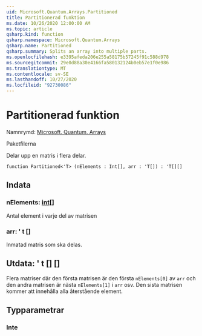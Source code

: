 ```yaml
---
uid: Microsoft.Quantum.Arrays.Partitioned
title: Partitionerad funktion
ms.date: 10/26/2020 12:00:00 AM
ms.topic: article
qsharp.kind: function
qsharp.namespace: Microsoft.Quantum.Arrays
qsharp.name: Partitioned
qsharp.summary: Splits an array into multiple parts.
ms.openlocfilehash: e3395afeda206e255a58175b57245f91c588d978
ms.sourcegitcommit: 29e0d88a30e4166fa580132124b0eb57e1f0e986
ms.translationtype: MT
ms.contentlocale: sv-SE
ms.lasthandoff: 10/27/2020
ms.locfileid: "92730086"
---
```

# <a name="partitioned-function"></a>Partitionerad funktion

Namnrymd: [Microsoft. Quantum. Arrays](xref:Microsoft.Quantum.Arrays)

Paketfilerna [](https://nuget.org/packages/)


Delar upp en matris i flera delar.

```qsharp
function Partitioned<'T> (nElements : Int[], arr : 'T[]) : 'T[][]
```


## <a name="input"></a>Indata

### <a name="nelements--int"></a>nElements: [int](xref:microsoft.quantum.lang-ref.int)[]

Antal element i varje del av matrisen


### <a name="arr--t"></a>arr: ' t []

Inmatad matris som ska delas.



## <a name="output--t"></a>Utdata: ' t [] []

Flera matriser där den första matrisen är den första `nElements[0]` av `arr` och den andra matrisen är nästa `nElements[1]` i `arr` osv. Den sista matrisen kommer att innehålla alla återstående element.

## <a name="type-parameters"></a>Typparametrar

### <a name="t"></a>Inte

